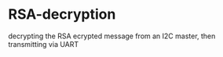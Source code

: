 # RSA-decryption
decrypting the RSA ecrypted message from an I2C master, then transmitting via UART
